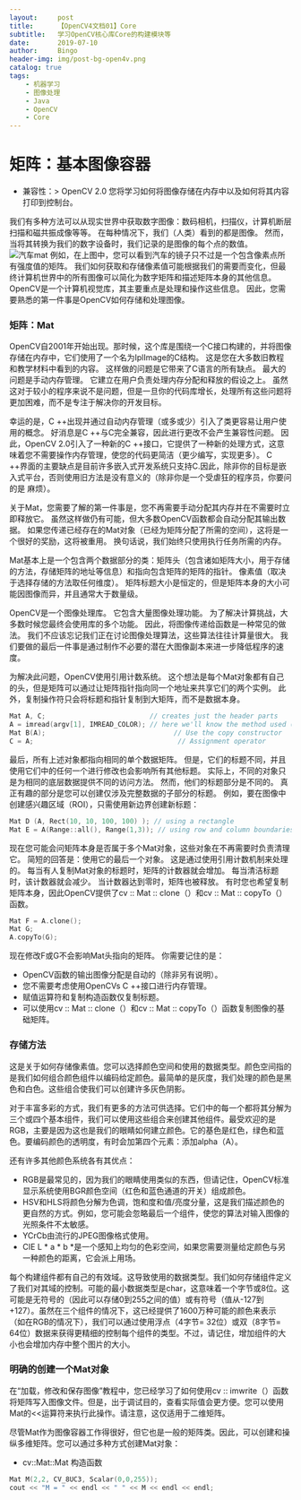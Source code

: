 ```yaml
---
layout:     post
title:      【OpenCV4文档01】Core
subtitle:   学习OpenCV核心库Core的构建模块等
date:       2019-07-10
author:     Bingo
header-img: img/post-bg-open4v.png
catalog: true
tags:
    - 机器学习
    - 图像处理
    - Java
    - OpenCV
    - Core
---
```


# 矩阵：基本图像容器
- 兼容性：> OpenCV 2.0
您将学习如何将图像存储在内存中以及如何将其内容打印到控制台。

我们有多种方法可以从现实世界中获取数字图像：数码相机，扫描仪，计算机断层扫描和磁共振成像等等。
在每种情况下，我们（人类）看到的都是图像。
然而，当将其转换为我们的数字设备时，我们记录的是图像的每个点的数值。
![汽车mat](https://docs.opencv.org/4.1.0/MatBasicImageForComputer.jpg)
例如，在上图中，您可以看到汽车的镜子只不过是一个包含像素点所有强度值的矩阵。
我们如何获取和存储像素值可能根据我们的需要而变化，但最终计算机世界中的所有图像可以简化为数字矩阵和描述矩阵本身的其他信息。
OpenCV是一个计算机视觉库，其主要重点是处理和操作这些信息。
因此，您需要熟悉的第一件事是OpenCV如何存储和处理图像。

### 矩阵：Mat
OpenCV自2001年开始出现。那时候，这个库是围绕一个C接口构建的，并将图像存储在内存中，它们使用了一个名为IplImage的C结构。
这是您在大多数旧教程和教学材料中看到的内容。
这样做的问题是它带来了C语言的所有缺点。
最大的问题是手动内存管理。
它建立在用户负责处理内存分配和释放的假设之上。
虽然这对于较小的程序来说不是问题，但是一旦你的代码库增长，处理所有这些问题将更加困难，而不是专注于解决你的开发目标。

幸运的是，C ++出现并通过自动内存管理（或多或少）引入了类更容易让用户使用的概念。
好消息是C ++与C完全兼容，因此进行更改不会产生兼容性问题。
因此，OpenCV 2.0引入了一种新的C ++接口，它提供了一种新的处理方式，这意味着您不需要操作内存管理，使您的代码更简洁（更少编写，实现更多）。
C ++界面的主要缺点是目前许多嵌入式开发系统只支持C.因此，除非你的目标是嵌入式平台，否则使用旧方法是没有意义的（除非你是一个受虐狂的程序员，你要问的是
麻烦）。

关于Mat，您需要了解的第一件事是，您不再需要手动分配其内存并在不需要时立即释放它。
虽然这样做仍有可能，但大多数OpenCV函数都会自动分配其输出数据。
如果您传递已经存在的Mat对象（已经为矩阵分配了所需的空间），这将是一个很好的奖励，这将被重用。
换句话说，我们始终只使用执行任务所需的内存。

Mat基本上是一个包含两个数据部分的类：矩阵头（包含诸如矩阵大小，用于存储的方法，存储矩阵的地址等信息）和指向包含矩阵的矩阵的指针。
像素值（取决于选择存储的方法取任何维度）。
矩阵标题大小是恒定的，但是矩阵本身的大小可能因图像而异，并且通常大于数量级。

OpenCV是一个图像处理库。
它包含大量图像处理功能。
为了解决计算挑战，大多数时候您最终会使用库的多个功能。
因此，将图像传递给函数是一种常见的做法。
我们不应该忘记我们正在讨论图像处理算法，这些算法往往计算量很大。
我们要做的最后一件事是通过制作不必要的潜在大图像副本来进一步降低程序的速度。

为解决此问题，OpenCV使用引用计数系统。
这个想法是每个Mat对象都有自己的头，但是矩阵可以通过让矩阵指针指向同一个地址来共享它们的两个实例。
此外，复制操作符只会将标题和指针复制到大矩阵，而不是数据本身。

``` c++
Mat A, C;                          // creates just the header parts
A = imread(argv[1], IMREAD_COLOR); // here we'll know the method used (allocate matrix)
Mat B(A);                                // Use the copy constructor
C = A;                                    // Assignment operator
```
最后，所有上述对象都指向相同的单个数据矩阵。
但是，它们的标题不同，并且使用它们中的任何一个进行修改也会影响所有其他标题。
实际上，不同的对象只是为相同的底层数据提供不同的访问方法。
然而，他们的标题部分是不同的。
真正有趣的部分是您可以创建仅涉及完整数据的子部分的标题。
例如，要在图像中创建感兴趣区域（ROI），只需使用新边界创建新标题：
```c++
Mat D (A, Rect(10, 10, 100, 100) ); // using a rectangle
Mat E = A(Range::all(), Range(1,3)); // using row and column boundaries
```
现在您可能会问矩阵本身是否属于多个Mat对象，这些对象在不再需要时负责清理它。
简短的回答是：使用它的最后一个对象。
这是通过使用引用计数机制来处理的。
每当有人复制Mat对象的标题时，矩阵的计数器就会增加。
每当清洁标题时，该计数器就会减少。
当计数器达到零时，矩阵也被释放。
有时您也希望复制矩阵本身，因此OpenCV提供了cv :: Mat :: clone（）和cv :: Mat :: copyTo（）函数。
```c++
Mat F = A.clone();
Mat G;
A.copyTo(G);
```
现在修改F或G不会影响Mat头指向的矩阵。
你需要记住的是：
- OpenCV函数的输出图像分配是自动的（除非另有说明）。
- 您不需要考虑使用OpenCVs C ++接口进行内存管理。
- 赋值运算符和复制构造函数仅复制标题。
- 可以使用cv :: Mat :: clone（）和cv :: Mat :: copyTo（）函数复制图像的基础矩阵。

### 存储方法
这是关于如何存储像素值。您可以选择颜色空间和使用的数据类型。颜色空间指的是我们如何组合颜色组件以编码给定颜色。最简单的是灰度，我们处理的颜色是黑色和白色。这些组合使我们可以创建许多灰色阴影。

对于丰富多彩的方式，我们有更多的方法可供选择。它们中的每一个都将其分解为三个或四个基本组件，我们可以使用这些组合来创建其他组件。最受欢迎的是RGB，主要是因为这也是我们的眼睛如何建立颜色。它的基色是红色，绿色和蓝色。要编码颜色的透明度，有时会加第四个元素：添加alpha（A）。

还有许多其他颜色系统各有其优点：
- RGB是最常见的，因为我们的眼睛使用类似的东西，但请记住，OpenCV标准显示系统使用BGR颜色空间（红色和蓝色通道的开关）组成颜色。
- HSV和HLS将颜色分解为色调，饱和度和值/亮度分量，这是我们描述颜色的更自然的方式。例如，您可能会忽略最后一个组件，使您的算法对输入图像的光照条件不太敏感。
- YCrCb由流行的JPEG图像格式使用。
- CIE L * a * b *是一个感知上均匀的色彩空间，如果您需要测量给定颜色与另一种颜色的距离，它会派上用场。

每个构建组件都有自己的有效域。这导致使用的数据类型。我们如何存储组件定义了我们对其域的控制。可能的最小数据类型是char，这意味着一个字节或8位。这可能是无符号的（因此可以存储0到255之间的值）或有符号（值从-127到+127）。虽然在三个组件的情况下，这已经提供了1600万种可能的颜色来表示（如在RGB的情况下），我们可以通过使用浮点（4字节= 32位）或双（8字节= 64位）数据来获得更精细的控制每个组件的类型。不过，请记住，增加组件的大小也会增加内存中整个图片的大小。

### 明确的创建一个Mat对象
在“加载，修改和保存图像”教程中，您已经学习了如何使用cv :: imwrite（）函数将矩阵写入图像文件。但是，出于调试目的，查看实际值会更方便。您可以使用Mat的<<运算符来执行此操作。请注意，这仅适用于二维矩阵。

尽管Mat作为图像容器工作得很好，但它也是一般的矩阵类。因此，可以创建和操纵多维矩阵。您可以通过多种方式创建Mat对象：
- cv::Mat::Mat 构造函数
```c++
Mat M(2,2, CV_8UC3, Scalar(0,0,255));
cout << "M = " << endl << " " << M << endl << endl;
```


